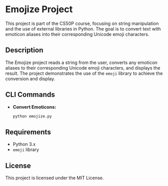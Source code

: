 # Emojize Project

This project is part of the CS50P course, focusing on string manipulation and the use of external libraries in Python. The goal is to convert text with emoticon aliases into their corresponding Unicode emoji characters.

## Description

The Emojize project reads a string from the user, converts any emoticon aliases to their corresponding Unicode emoji characters, and displays the result. The project demonstrates the use of the `emoji` library to achieve the conversion and display.

## CLI Commands

- **Convert Emoticons:**

  ```sh
  python emojize.py
  ```

## Requirements

- Python 3.x
- `emoji` library

## License

This project is licensed under the MIT License.
